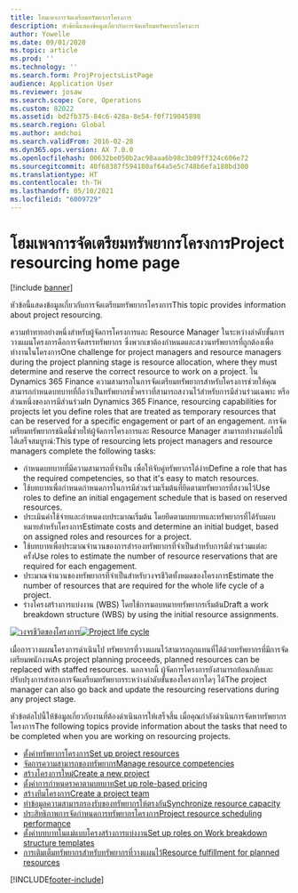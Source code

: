 ```yaml
---
title: โฮมเพจการจัดเตรียมทรัพยากรโครงการ
description: หัวข้อนี้แสดงข้อมูลเกี่ยวกับการจัดเตรียมทรัพยากรโครงการ
author: Yowelle
ms.date: 09/01/2020
ms.topic: article
ms.prod: ''
ms.technology: ''
ms.search.form: ProjProjectsListPage
audience: Application User
ms.reviewer: josaw
ms.search.scope: Core, Operations
ms.custom: 82022
ms.assetid: bd2fb375-84c6-428a-8e54-f0f719045898
ms.search.region: Global
ms.author: andchoi
ms.search.validFrom: 2016-02-28
ms.dyn365.ops.version: AX 7.0.0
ms.openlocfilehash: 00632be050b2ac98aaa6b98c3b09ff324c606e72
ms.sourcegitcommit: 40f68387f594180af64a5e5c748b6efa188bd300
ms.translationtype: HT
ms.contentlocale: th-TH
ms.lasthandoff: 05/10/2021
ms.locfileid: "6009729"
---
```

# <a name="project-resourcing-home-page"></a><span data-ttu-id="85638-103">โฮมเพจการจัดเตรียมทรัพยากรโครงการ</span><span class="sxs-lookup"><span data-stu-id="85638-103">Project resourcing home page</span></span>

[!include [banner](../includes/banner.md)]

<span data-ttu-id="85638-104">หัวข้อนี้แสดงข้อมูลเกี่ยวกับการจัดเตรียมทรัพยากรโครงการ</span><span class="sxs-lookup"><span data-stu-id="85638-104">This topic provides information about project resourcing.</span></span>

<span data-ttu-id="85638-105">ความท้าทายอย่างหนึ่งสำหรับผู้จัดการโครงการและ Resource Manager ในระหว่างลำดับขั้นการวางแผนโครงการคือการจัดสรรทรัพยากร ซึ่งพวกเขาต้องกำหนดและสงวนทรัพยากรที่ถูกต้องเพื่อทำงานในโครงการ</span><span class="sxs-lookup"><span data-stu-id="85638-105">One challenge for project managers and resource managers during the project planning stage is resource allocation, where they must determine and reserve the correct resource to work on a project.</span></span> <span data-ttu-id="85638-106">ใน Dynamics 365 Finance ความสามารถในการจัดเตรียมทรัพยากรสำหรับโครงการช่วยให้คุณสามารถกำหนดบทบาทที่ถือว่าเป็นทรัพยากรชั่วคราวที่สามารถสงวนไว้สำหรับการมีส่วนร่วมเฉพาะ หรือส่วนหนึ่งของการมีส่วนร่วม</span><span class="sxs-lookup"><span data-stu-id="85638-106">In Dynamics 365 Finance, resourcing capabilities for projects let you define roles that are treated as temporary resources that can be reserved for a specific engagement or part of an engagement.</span></span> <span data-ttu-id="85638-107">การจัดเตรียมทรัพยากรชนิดนี้ช่วยให้ผู้จัดการโครงการและ Resource Manager สามารถทำงานต่อไปนี้ได้เสร็จสมบูรณ์:</span><span class="sxs-lookup"><span data-stu-id="85638-107">This type of resourcing lets project managers and resource managers complete the following tasks:</span></span>

- <span data-ttu-id="85638-108">กำหนดบทบาทที่มีความสามารถที่จำเป็น เพื่อให้จับคู่ทรัพยากรได้ง่าย</span><span class="sxs-lookup"><span data-stu-id="85638-108">Define a role that has the required competencies, so that it's easy to match resources.</span></span>
- <span data-ttu-id="85638-109">ใช้บทบาทเพื่อกำหนดกำหนดการในการมีส่วนร่วมเริ่มต้นที่ยึดตามทรัพยากรที่สงวนไว้</span><span class="sxs-lookup"><span data-stu-id="85638-109">Use roles to define an initial engagement schedule that is based on reserved resources.</span></span>
- <span data-ttu-id="85638-110">ประเมินค่าใช้จ่ายและกำหนดงบประมาณเริ่มต้น โดยยึดตามบทบาทและทรัพยากรที่ได้รับมอบหมายสำหรับโครงการ</span><span class="sxs-lookup"><span data-stu-id="85638-110">Estimate costs and determine an initial budget, based on assigned roles and resources for a project.</span></span>
- <span data-ttu-id="85638-111">ใช้บทบาทเพื่อประมาณจำนวนของการสำรองทรัพยากรที่จำเป็นสำหรับการมีส่วนร่วมแต่ละครั้ง</span><span class="sxs-lookup"><span data-stu-id="85638-111">Use roles to estimate the number of resource reservations that are required for each engagement.</span></span>
- <span data-ttu-id="85638-112">ประมาณจำนวนของทรัพยากรที่จำเป็นสำหรับวงจรชีวิตทั้งหมดของโครงการ</span><span class="sxs-lookup"><span data-stu-id="85638-112">Estimate the number of resources that are required for the whole life cycle of a project.</span></span>
- <span data-ttu-id="85638-113">ร่างโครงสร้างการแบ่งงาน (WBS) โดยใช้การมอบหมายทรัพยากรเริ่มต้น</span><span class="sxs-lookup"><span data-stu-id="85638-113">Draft a work breakdown structure (WBS) by using the initial resource assignments.</span></span>

<span data-ttu-id="85638-114">[![วงจรชีวิตของโครงการ](./media/projectresourcing02-1024x812.jpg)](./media/projectresourcing02.jpg)</span><span class="sxs-lookup"><span data-stu-id="85638-114">[![Project life cycle](./media/projectresourcing02-1024x812.jpg)](./media/projectresourcing02.jpg)</span></span>

<span data-ttu-id="85638-115">เมื่อการวางแผนโครงการดำเนินไป ทรัพยากรที่วางแผนไว้สามารถถูกแทนที่ได้ด้วยทรัพยากรที่มีการจัดเตรียมพนักงาน</span><span class="sxs-lookup"><span data-stu-id="85638-115">As project planning proceeds, planned resources can be replaced with staffed resources.</span></span> <span data-ttu-id="85638-116">นอกจากนี้ ผู้จัดการโครงการยังสามารถย้อนกลับและปรับปรุงการสำรองการจัดเตรียมทรัพยากรระหว่างลำดับขั้นของโครงการใดๆ ได้</span><span class="sxs-lookup"><span data-stu-id="85638-116">The project manager can also go back and update the resourcing reservations during any project stage.</span></span>

<span data-ttu-id="85638-117">หัวข้อต่อไปนี้ให้ข้อมูลเกี่ยวกับงานที่ต้องดำเนินการให้เสร็จสิ้น เมื่อคุณกำลังดำเนินการจัดหาทรัพยากรโครงการ</span><span class="sxs-lookup"><span data-stu-id="85638-117">The following topics provide information about the tasks that need to be completed when you are working on resourcing projects.</span></span>

- [<span data-ttu-id="85638-118">ตั้งค่าทรัพยากรโครงการ</span><span class="sxs-lookup"><span data-stu-id="85638-118">Set up project resources</span></span>](set-up-project-resources.md)
- [<span data-ttu-id="85638-119">จัดการความสามารถของทรัพยากร</span><span class="sxs-lookup"><span data-stu-id="85638-119">Manage resource competencies</span></span>](manage-resource-competencies.md)
- [<span data-ttu-id="85638-120">สร้างโครงการใหม่</span><span class="sxs-lookup"><span data-stu-id="85638-120">Create a new project</span></span>](create-new-project.md)
- [<span data-ttu-id="85638-121">ตั้งค่าการกำหนดราคาตามบทบาท</span><span class="sxs-lookup"><span data-stu-id="85638-121">Set up role-based pricing</span></span>](set-up-role-based-pricing.md)
- [<span data-ttu-id="85638-122">สร้างทีมโครงการ</span><span class="sxs-lookup"><span data-stu-id="85638-122">Create a project team</span></span>](create-project-team.md)
- [<span data-ttu-id="85638-123">ทำข้อมูลความสามารถรองรับของทรัพยากรให้ตรงกัน</span><span class="sxs-lookup"><span data-stu-id="85638-123">Synchronize resource capacity</span></span>](synchronize-resource-capacity.md)
- [<span data-ttu-id="85638-124">ประสิทธิภาพการจัดกำหนดการทรัพยากรโครงการ</span><span class="sxs-lookup"><span data-stu-id="85638-124">Project resource scheduling performance</span></span>](project-scheduling-performance.md)
- [<span data-ttu-id="85638-125">ตั้งค่าบทบาทในแม่แบบโครงสร้างการแบ่งงาน</span><span class="sxs-lookup"><span data-stu-id="85638-125">Set up roles on Work breakdown structure templates</span></span>](set-up-roles-wbs-template.md)
- [<span data-ttu-id="85638-126">การเติมเต็มทรัพยากรสำหรับทรัพยากรที่วางแผนไว้</span><span class="sxs-lookup"><span data-stu-id="85638-126">Resource fulfillment for planned resources</span></span>](resource-fulfillment-planned-resources.md)


[!INCLUDE[footer-include](../includes/footer-banner.md)]